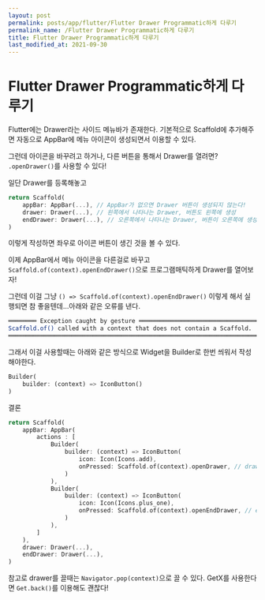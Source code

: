 ```yaml
---
layout: post
permalink: posts/app/flutter/Flutter Drawer Programmatic하게 다루기
permalink_name: /Flutter Drawer Programmatic하게 다루기
title: Flutter Drawer Programmatic하게 다루기
last_modified_at: 2021-09-30
---
```


# Flutter Drawer Programmatic하게 다루기

Flutter에는 Drawer라는 사이드 메뉴바가 존재한다. 기본적으로 Scaffold에 추가해주면 자동으로 AppBar에 메뉴 아이콘이 생성되면서 이용할 수 있다.

그런데 아이콘을 바꾸려고 하거나, 다른 버튼을 통해서 Drawer를 열려면? `.openDrawer()`를 사용할 수 있다!

일단 Drawer를 등록해놓고

```dart
return Scaffold(
    appBar: AppBar(...), // AppBar가 없으면 Drawer 버튼이 생성되지 않는다!
    drawer: Drawer(...), // 왼쪽에서 나타나는 Drawer, 버튼도 왼쪽에 생성
    endDrawer: Drawer(...), // 오른쪽에서 나타나는 Drawer, 버튼이 오른쪽에 생성
)
```

이렇게 작성하면 좌우로 아이콘 버튼이 생긴 것을 볼 수 있다.

이제 AppBar에서 메뉴 아이콘을 다른걸로 바꾸고 `Scaffold.of(context).openEndDrawer()`으로 프로그램매틱하게 Drawer를 열어보자!

그런데 이걸 그냥 `() => Scaffold.of(context).openEndDrawer()` 이렇게 해서 실행되면 참 좋을텐데...아래와 같은 오류를 낸다.

```bash
════════ Exception caught by gesture ═══════════════════════════════════════════
Scaffold.of() called with a context that does not contain a Scaffold.
════════════════════════════════════════════════════════════════════════════════
```

그래서 이걸 사용할때는 아래와 같은 방식으로 Widget을 Builder로 한번 씌워서 작성해야한다.

```dart
Builder(
    builder: (context) => IconButton()
)
```

결론

```dart
return Scaffold(
    appBar: AppBar(
        actions : [
            Builder(
                builder: (context) => IconButton(
                    icon: Icon(Icons.add),
                    onPressed: Scaffold.of(context).openDrawer, // drawer 열기
                )
            ),
            Builder(
                builder: (context) => IconButton(
                    icon: Icon(Icons.plus_one),
                    onPressed: Scaffold.of(context).openEndDrawer, // endDrawer 열기
                )
            ),						
        ]
    ),
    drawer: Drawer(...),
    endDrawer: Drawer(...),
)
```

참고로 drawer를 끌때는 `Navigator.pop(context)`으로 끌 수 있다. GetX를 사용한다면 `Get.back()`를 이용해도 괜찮다!
